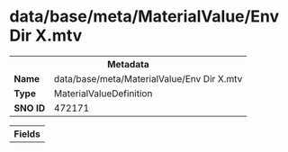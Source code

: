 <h1>data/base/meta/MaterialValue/Env Dir X.mtv</h1><table><tr><th colspan="100%">Metadata</th></tr><tr><td><b>Name</b></td><td>data/base/meta/MaterialValue/Env Dir X.mtv</td></tr><tr><td><b>Type</b></td><td>MaterialValueDefinition</td></tr><tr><td><b>SNO ID</b></td><td>472171</td></tr></table>

<table><tr><th colspan="100%">Fields</th></tr></table>

